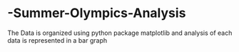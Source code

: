 # -Summer-Olympics-Analysis
The Data is organized using python package matplotlib and analysis of each data is represented in a bar graph
